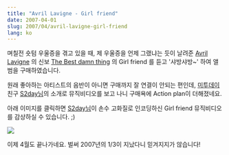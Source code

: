 ```yaml
---
title: "Avril Lavigne - Girl friend"
date: 2007-04-01
slug: 2007/04/avril-lavigne-girl-friend
lang: ko
---
```


며칠전 숏텀 우울증을 겪고 있을 때, 제 우울증을 언제 그랬냐는 듯이 날려준 
[Avril Lavigne](http://en.wikipedia.org/wiki/Avril_Lavigne) 의 신보 [The Best damn thing](http://www.amazon.com/Best-Damn-Thing-Avril-Lavigne/dp/B000NA1OXY) 의 Girl friend 를 듣고 '샤방샤방~' 하여 앨범을 구매하였습니다. 

원래 좋아하는 아티스트의 음반이 아니면 구매까지 잘 연결이 안되는 편인데, 
[미투데이](http://me2day.net/) 친구 [S2day님](http://s2day.com)의 소개로 뮤직비디오를 보고 나니 구매욕에 Action plan이 더해졌네요.

아래 이미지를 클릭하면 [S2day님](http://s2day.com)이 손수 고화질로 인코딩하신 Girl friend 뮤직비디오를 감상하실 수 있습니다. ;)

![](/img/avril_lavigne_girlfriend_s2day.jpg)

이제 4월도 끝나가네요. 벌써 2007년의 1/3이 지났다니 믿겨지지가 않습니다!
